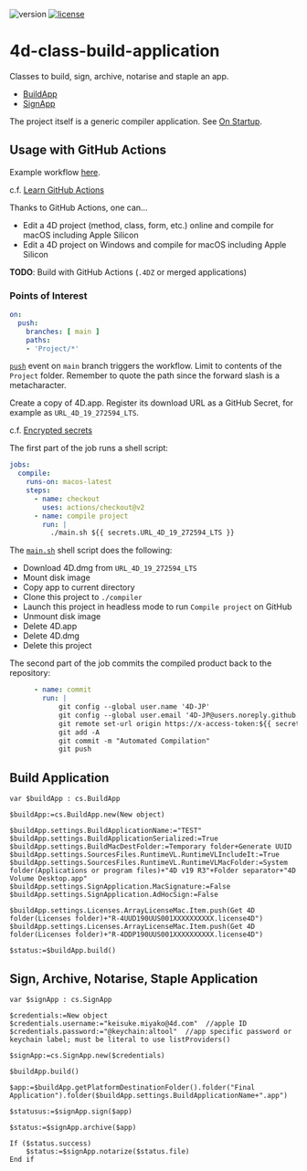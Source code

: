 ![version](https://img.shields.io/badge/version-19%2B-4371C6)
[![license](https://img.shields.io/github/license/miyako/4d-class-build-application
)](LICENSE)

# 4d-class-build-application
Classes to build, sign, archive, notarise and staple an app.

* [BuildApp](https://github.com/miyako/4d-class-build-application/blob/main/compiler/compiler/Documentation/Classes/BuildApp.md)
* [SignApp](https://github.com/miyako/4d-class-build-application/blob/main/compiler/compiler/Documentation/Classes/SignApp.md)

The project itself is a generic compiler application. See [On Startup](https://github.com/miyako/4d-class-build-application/blob/main/compiler/compiler/Project/Sources/DatabaseMethods/onStartup.4dm). 

## Usage with GitHub Actions

Example workflow [here](https://github.com/4D-JP/librezept/blob/main/.github/workflows/compile.yml).

c.f. [Learn GitHub Actions](https://docs.github.com/en/actions/learn-github-actions)

Thanks to GitHub Actions, one can...

* Edit a 4D project (method, class, form, etc.) online and compile for macOS including Apple Silicon
* Edit a 4D project on Windows and compile for macOS including Apple Silicon

**TODO**: Build with GitHub Actions (`.4DZ` or merged applications)

### Points of Interest

```yml
on:
  push:
    branches: [ main ]
    paths:
    - 'Project/*'
``` 

[`push`](https://docs.github.com/en/actions/learn-github-actions/events-that-trigger-workflows#push) event on `main` branch triggers the workflow. Limit to contents of the `Project` folder. Remember to quote the path since the forward slash is a metacharacter.

Create a copy of 4D.app. Register its download URL as a GitHub Secret, for example as `URL_4D_19_272594_LTS`.

c.f. [Encrypted secrets](https://docs.github.com/en/actions/security-guides/encrypted-secrets)

The first part of the job runs a shell script:

```yml
jobs:
  compile:
    runs-on: macos-latest
    steps:
      - name: checkout
        uses: actions/checkout@v2
      - name: compile project
        run: |
          ./main.sh ${{ secrets.URL_4D_19_272594_LTS }}
```

The [`main.sh`](https://github.com/4D-JP/librezept/blob/main/main.sh) shell script does the following:

* Download 4D.dmg from `URL_4D_19_272594_LTS`
* Mount disk image 
* Copy app to current directory
* Clone this project to `./compiler`
* Launch this project in headless mode to run `Compile project` on GitHub
* Unmount disk image
* Delete 4D.app
* Delete 4D.dmg
* Delete this project

The second part of the job commits the compiled product back to the repository:

```yml
      - name: commit
        run: |
            git config --global user.name '4D-JP'
            git config --global user.email '4D-JP@users.noreply.github.com'
            git remote set-url origin https://x-access-token:${{ secrets.GITHUB_TOKEN }}@github.com/$GITHUB_REPOSITORY
            git add -A
            git commit -m "Automated Compilation"
            git push
```

## Build Application

```4d
var $buildApp : cs.BuildApp

$buildApp:=cs.BuildApp.new(New object)

$buildApp.settings.BuildApplicationName:="TEST"
$buildApp.settings.BuildApplicationSerialized:=True
$buildApp.settings.BuildMacDestFolder:=Temporary folder+Generate UUID
$buildApp.settings.SourcesFiles.RuntimeVL.RuntimeVLIncludeIt:=True
$buildApp.settings.SourcesFiles.RuntimeVL.RuntimeVLMacFolder:=System folder(Applications or program files)+"4D v19 R3"+Folder separator+"4D Volume Desktop.app"
$buildApp.settings.SignApplication.MacSignature:=False
$buildApp.settings.SignApplication.AdHocSign:=False

$buildApp.settings.Licenses.ArrayLicenseMac.Item.push(Get 4D folder(Licenses folder)+"R-4UUD190UUS001XXXXXXXXXX.license4D")
$buildApp.settings.Licenses.ArrayLicenseMac.Item.push(Get 4D folder(Licenses folder)+"R-4DDP190UUS001XXXXXXXXXX.license4D")

$status:=$buildApp.build()
```

## Sign, Archive, Notarise, Staple Application

```4d
var $signApp : cs.SignApp

$credentials:=New object
$credentials.username:="keisuke.miyako@4d.com"  //apple ID
$credentials.password:="@keychain:altool"  //app specific password or keychain label; must be literal to use listProviders()

$signApp:=cs.SignApp.new($credentials)

$buildApp.build()

$app:=$buildApp.getPlatformDestinationFolder().folder("Final Application").folder($buildApp.settings.BuildApplicationName+".app")

$statusus:=$signApp.sign($app)

$status:=$signApp.archive($app)

If ($status.success)
	$status:=$signApp.notarize($status.file)
End if 
```
